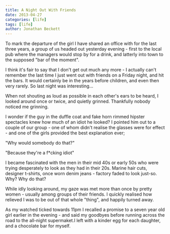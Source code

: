 ```yaml
---
title: A Night Out With Friends
date: 2013-04-27
categories: [life]
tags: [life]
author: Jonathan Beckett
---
```


To mark the departure of the girl I have shared an office with for the last three years, a group of us headed out yesterday evening - first to the local pub where the managers would stop by for a drink, and latterly into town to the supposed "bar of the moment".

I think it's fair to say that I don't get out much any more - I actually can't remember the last time I just went out with friends on a Friday night, and hit the bars. It would certainly be in the years before children, and even then very rarely. So last night was interesting...

When not shouting as loud as possible in each other's ears to be heard, I looked around once or twice, and quietly grinned. Thankfully nobody noticed me grinning.

I wonder if the guy in the duffle coat and fake horn rimmed hipster spectacles knew how much of an idiot he looked? I pointed him out to a couple of our group - one of whom didn't realise the glasses were for effect - and one of the girls provided the best explanation ever;

"Why would somebody do that?"

"Because they're a f*cking idiot"

I became fascinated with the men in their mid 40s or early 50s who were trying desperately to look as they had in their 20s. Marine hair cuts, designer t-shirts, once worn denim jeans - factory faded to look just-so. Why? Why do that?

While idly looking around, my gaze was met more than once by pretty women - usually among groups of their friends. I quickly realised how relieved I was to be out of that whole "thing", and happily turned away.

As my watched ticked towards 11pm I recalled a promise to a seven year old girl earlier in the evening - and said my goodbyes before running across the road to the all-night supermaket.I left with a kinder egg for each daughter, and a chocolate bar for myself.